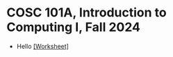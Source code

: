 # COSC 101A, Introduction to Computing I, Fall 2024

* Hello [[Worksheet]](2024-08-29.worksheet.html)
